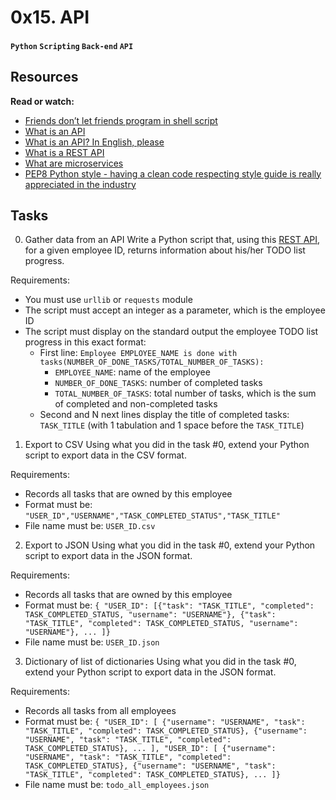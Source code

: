 # 0x15. API
#### `Python` `Scripting` `Back-end` `API`

## Resources
**Read or watch:**

* [Friends don’t let friends program in shell script](https://www.turnkeylinux.org/blog/friends-dont-let-friends-program-shell-script)
* [What is an API](https://www.webopedia.com/definitions/api/)
* [What is an API? In English, please](https://www.freecodecamp.org/news/what-is-an-api-in-english-please-b880a3214a82/)
* [What is a REST API](https://www.sitepoint.com/rest-api/)
* [What are microservices](https://smartbear.com/learn/api-design/microservices/)
* [PEP8 Python style - having a clean code respecting style guide is really appreciated in the industry](https://peps.python.org/pep-0008/)

## Tasks
0. Gather data from an API
Write a Python script that, using this [REST API](https://jsonplaceholder.typicode.com/), for a given employee ID, returns information about his/her TODO list progress.

Requirements:

* You must use `urllib` or `requests` module
* The script must accept an integer as a parameter, which is the employee ID
* The script must display on the standard output the employee TODO list progress in this exact format:
	* First line: `Employee EMPLOYEE_NAME is done with tasks(NUMBER_OF_DONE_TASKS/TOTAL_NUMBER_OF_TASKS):`
		* `EMPLOYEE_NAME`: name of the employee
		* `NUMBER_OF_DONE_TASKS`: number of completed tasks
		* `TOTAL_NUMBER_OF_TASKS`: total number of tasks, which is the sum of completed and non-completed tasks
	* Second and N next lines display the title of completed tasks: `TASK_TITLE` (with 1 tabulation and 1 space before the `TASK_TITLE`)

1. Export to CSV
Using what you did in the task #0, extend your Python script to export data in the CSV format.

Requirements:

* Records all tasks that are owned by this employee
* Format must be: `"USER_ID","USERNAME","TASK_COMPLETED_STATUS","TASK_TITLE"`
* File name must be: `USER_ID.csv`

2. Export to JSON
Using what you did in the task #0, extend your Python script to export data in the JSON format.

Requirements:

* Records all tasks that are owned by this employee
* Format must be: `{ "USER_ID": [{"task": "TASK_TITLE", "completed": TASK_COMPLETED_STATUS, "username": "USERNAME"}, {"task": "TASK_TITLE", "completed": TASK_COMPLETED_STATUS, "username": "USERNAME"}, ... ]}`
* File name must be: `USER_ID.json`

3. Dictionary of list of dictionaries
Using what you did in the task #0, extend your Python script to export data in the JSON format.

Requirements:

* Records all tasks from all employees
* Format must be: `{ "USER_ID": [ {"username": "USERNAME", "task": "TASK_TITLE", "completed": TASK_COMPLETED_STATUS}, {"username": "USERNAME", "task": "TASK_TITLE", "completed": TASK_COMPLETED_STATUS}, ... ], "USER_ID": [ {"username": "USERNAME", "task": "TASK_TITLE", "completed": TASK_COMPLETED_STATUS}, {"username": "USERNAME", "task": "TASK_TITLE", "completed": TASK_COMPLETED_STATUS}, ... ]}`
* File name must be: `todo_all_employees.json`

